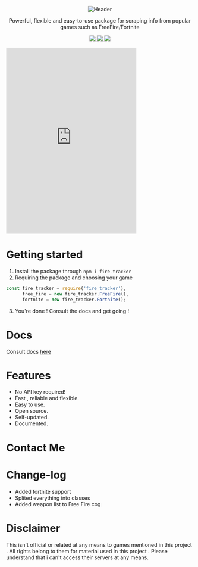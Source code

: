 
<p align="center">
   <img src="https://raw.githubusercontent.com/kokkoooo/fire-tracker/master/header.png?token=AKIFUTBH4QANTQQVFZHD34C6GMSWQ" alt="Header">
</p>

<p align="center">
  Powerful, flexible and easy-to-use package for scraping info from popular games such as FreeFire/Fortnite
</p>

<p align="center">
   <a href="https://www.npmjs.com/package/fire-tracker">
    <img src="https://img.shields.io/badge/npm-by--jake-brightgreen.svg">
  </a>
  <a href="https://www.npmjs.com/package/fire-tracker">
    <img src="https://img.shields.io/npm/dt/fire-tracker.svg?maxAge=3600">
  </a>
  <a href="https://travis-ci.org/jakeisbored/fire-tracker">
    <img src="https://travis-ci.org/jakeisbored/fire-tracker.svg?branch=master">
  </a>
</p>

<iframe src="https://discordapp.com/widget?id=504326398287020035&theme=dark" width="350" height="500" allowtransparency="true" frameborder="0"></iframe>

# Getting started
1. Install the package through `npm i fire-tracker`
2. Requiring the package and choosing your game
```JavaScript
const fire_tracker = require('fire_tracker'),
      free_fire = new fire_tracker.FreeFire(),
      fortnite = new fire_tracker.Fortnite();
```
3. You're done ! Consult the docs and get going !

# Docs
 
 Consult docs [here](https://jakeisbored.github.io)

# Features

- No API key required!
- Fast , reliable and flexible.
- Easy to use.
- Open source.
- Self-updated.
- Documented.


# Contact Me


# Change-log

- Added fortnite support
- Splited everything into classes
- Added weapon list to Free Fire cog

# Disclaimer
 This isn't official or related at any means to games mentioned in this project . All rights belong to them for material used in this project . Please understand that i can't access their servers at any means.

